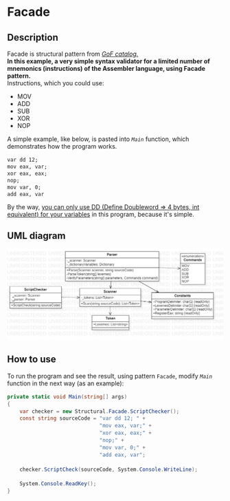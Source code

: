 # Facade 
## Description
Facade is structural pattern from [*GoF catalog.*](https://en.wikipedia.org/wiki/Design_Patterns#Patterns_by_typehttps://en.wikipedia.org/wiki/Design_Patterns#Patterns_by_type)  
**In this example, a very simple syntax validator
for a limited number of mnemonics (instructions) of the Assembler language, using Facade pattern.**  
Instructions, which you could use:

* MOV
* ADD
* SUB
* XOR
* NOP  

A simple example, like below, is pasted into *`Main`* function, which demonstrates how the program works.
```assembly
var dd 12; 
mov eax, var; 
xor eax, eax; 
nop; 
mov var, 0; 
add eax, var
```  
By the way, <ins>you can only use DD (Define Doubleword => 4 bytes, int 
equivalent) for your variables</ins> in this program, because it's simple.
## UML diagram
![](../../images/UmlClassDiagramFacade.jpg)
## How to use
To run the program and see the result, using pattern `Facade`, modify *`Main`* function in the next way (as an example):
```c#
private static void Main(string[] args)
{
    var checker = new Structural.Facade.ScriptChecker();
    const string sourceCode = "var dd 12; " +
                              "mov eax, var;" +
                              "xor eax, eax;" +
                              "nop;" +
                              "mov var, 0;" +
                              "add eax, var";

    checker.ScriptCheck(sourceCode, System.Console.WriteLine);

    System.Console.ReadKey();
}
```